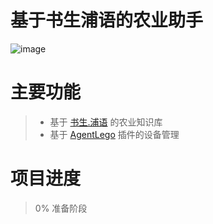 # 基于书生浦语的农业助手
![image](https://github.com/InternLM/Tutorial/assets/25839884/b15c1ce3-966e-4cd9-a425-db70d90218e0)

# 主要功能
> - 基于 [书生.浦语](https://github.com/internLM/internLM/) 的农业知识库
> - 基于 [AgentLego](https://github.com/InternLM/agentlego) 插件的设备管理


# 项目进度
> 0% 准备阶段